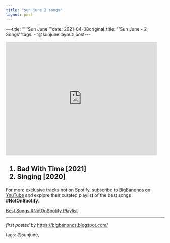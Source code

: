 ```yaml
---
title: "sun june 2 songs"
layout: post
---
```

---title: "' 'Sun June''"date: 2021-04-08original_title: "'Sun June - 2 Songs'"tags:  - '@sunjune'layout: post---<div><iframe frameborder="0" height="360" src="https://youtube.com/embed/Vw1fWgzhhiI?list=PLtuNtuTatqI1lde8AgsH_LfgWfVBmqPbs" width="480"></iframe></div><h2><ol><li>Bad With Time [2021]</li><li>Singing [2020]</li></ol></h2><!--Subscribe and Playlist Links--><div>    <p>For more exclusive tracks not on Spotify, subscribe to <a href="https://www.youtube.com/@BigBanonos" target="_blank">BigBanonos on YouTube</a> and explore their curated playlist of the best songs <strong>#NotOnSpotify</strong>.</p>    <p><a href="https://www.youtube.com/playlist?list=PLtuNtuTatqI0kFahUCbtbfenC_ET5O_tr" target="_blank">Best Songs #NotOnSpotify Playlist<br /></a></p></div><hr /><p><em>first posted by</em> <a href="https://bigbanonos.blogspot.com/" rel="noopener" target="_new">https://bigbanonos.blogspot.com/</a></p><p>tags: @sunjune,</p>